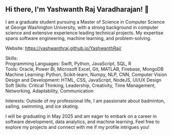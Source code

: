 ## Hi there, I'm Yashwanth Raj Varadharajan! 👋
I am a graduate student pursuing a Master of Science in Computer Science at George Washington University, with a strong background in computer science and extensive experience leading technical projects. My expertise spans software engineering, machine learning, and problem-solving.

Website: https://yashwanthraj.github.io/YashwanthRaj/

Skills: <br>
Programming Languages: Swift, Python, JavaScript, SQL, R <br>
Tools: Oracle, Power BI, Microsoft Excel, Git, MATLAB, Firebase, MongoDB <br>
Machine Learning: Python, Scikit-learn, Numpy, NLP, CNN, Computer Vision <br>
Design and Development: HTML, CSS, JavaScript, NodeJS, UI/UX Design <br>
Soft Skills: Critical Thinking, Leadership, Creativity, Time Management, Networking, Adaptability, Communication <br>

Interests:
Outside of my professional life, I am passionate about badminton, sailing, swimming, and ice skating.

I will be graduating in May 2025 and am eager to embark on a career in software development, data analytics, and machine learning. Feel free to explore my projects and connect with me if my profile intrigues you!
